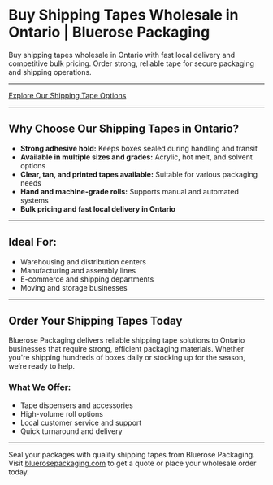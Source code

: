 # Buy Shipping Tapes Wholesale in Ontario | Bluerose Packaging

Buy shipping tapes wholesale in Ontario with fast local delivery and competitive bulk pricing. Order strong, reliable tape for secure packaging and shipping operations.

---

[Explore Our Shipping Tape Options](https://www.bluerosepackaging.com/product-category/custom-products/shipping-tapes/)

---

## Why Choose Our Shipping Tapes in Ontario?

- **Strong adhesive hold:** Keeps boxes sealed during handling and transit  
- **Available in multiple sizes and grades:** Acrylic, hot melt, and solvent options  
- **Clear, tan, and printed tapes available:** Suitable for various packaging needs  
- **Hand and machine-grade rolls:** Supports manual and automated systems  
- **Bulk pricing and fast local delivery in Ontario**

---

## Ideal For:

- Warehousing and distribution centers  
- Manufacturing and assembly lines  
- E-commerce and shipping departments  
- Moving and storage businesses  

---

## Order Your Shipping Tapes Today

Bluerose Packaging delivers reliable shipping tape solutions to Ontario businesses that require strong, efficient packaging materials. Whether you're shipping hundreds of boxes daily or stocking up for the season, we’re ready to help.

### What We Offer:

- Tape dispensers and accessories  
- High-volume roll options  
- Local customer service and support  
- Quick turnaround and delivery  

---

Seal your packages with quality shipping tapes from Bluerose Packaging.  
Visit [bluerosepackaging.com](https://www.bluerosepackaging.com) to get a quote or place your wholesale order today.
